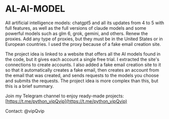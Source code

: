 # AL-AI-MODEL
All artificial intelligence models: chatgpt5 and all its updates from 4 to 5 with full features, as well as the full versions of claude models and some powerful models such as glm 6, grok, gemini, and others.
Renew the proxies. Add any type of proxies, but they must be in the United States or in European countries. I used the proxy because of a fake email creation site.

The project idea is linked to a website that offers all the AI models found in the code, but it gives each account a single free trial. I extracted the site's connections to create accounts. I also added a fake email creation site to it so that it automatically creates a fake email, then creates an account from the email that was created, and sends requests to the models you choose and submits the requests. The project idea is more complex than this, but this is a brief summary.

Join my Telegram channel to enjoy ready-made projects: [https://t.me/python_vipQvip](https://t.me/python_vipQvip)

Contact: @vipQvip


